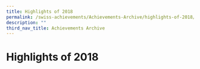 ```yaml
---
title: Highlights of 2018
permalink: /swiss-achievements/Achievements-Archive/highlights-of-2018/
description: ""
third_nav_title: Achievements Archive
---
```

# Highlights of 2018